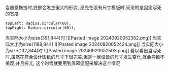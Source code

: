 当随意拖拉时,底部会发生很大的形变,
原先在没有尺寸模版时,采用的是固定写死的宽度
```
topLeft: Radius.circular(60),
topRight: Radius.circular(60)),
```
当实际大小为size(391,844)时
![[Pasted image 20240920052352.png]]
当实际大小为size(1188,844)
![[Pasted image 20240920052424.png]]
当实际大小为size(132,844)时
![[Pasted image 20240920052503.png]]
看以看出当写死时,虽然在符合设计图纸的尺寸下很完美,但是一旦设备的尺寸发生变化,就会导致不美观,并且突兀,
这个时候就要用到屏幕适配来解决这个情况